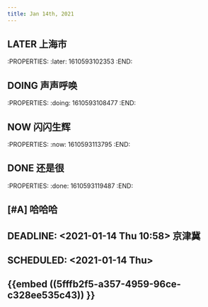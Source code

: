 ```yaml
---
title: Jan 14th, 2021
---
```


## LATER 上海市
:PROPERTIES:
:later: 1610593102353
:END:
## DOING  声声呼唤
:PROPERTIES:
:doing: 1610593108477
:END:
## NOW 闪闪生辉
:PROPERTIES:
:now: 1610593113795
:END:
## DONE  还是很
:PROPERTIES:
:done: 1610593119487
:END:
## [#A] 哈哈哈
## DEADLINE: <2021-01-14 Thu 10:58> 京津冀
## SCHEDULED: <2021-01-14 Thu>
## {{embed ((5fffb2f5-a357-4959-96ce-c328ee535c43)) }}
##
